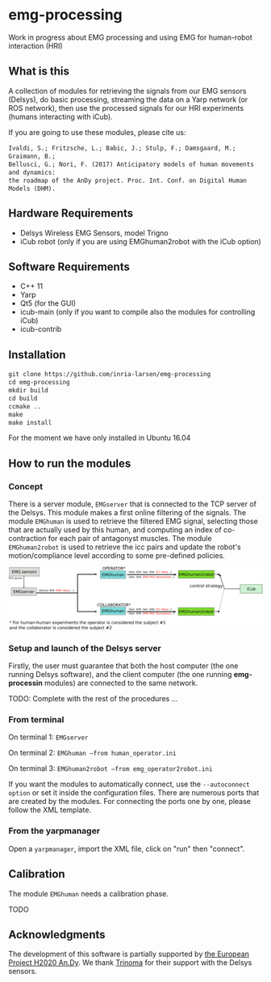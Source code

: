 # emg-processing
Work in progress about EMG processing and using EMG for human-robot interaction (HRI)

## What is this 

A collection of modules for retrieving the signals from our EMG sensors (Delsys), do basic processing, streaming the data on a Yarp network (or ROS network), then use the processed signals for our HRI experiments (humans interacting with iCub).

If you are going to use these modules, please cite us:
```
Ivaldi, S.; Fritzsche, L.; Babic, J.; Stulp, F.; Damsgaard, M.; Graimann, B.; 
Bellusci, G.; Nori, F. (2017) Anticipatory models of human movements and dynamics: 
the roadmap of the AnDy project. Proc. Int. Conf. on Digital Human Models (DHM).
```

## Hardware Requirements

* Delsys Wireless EMG Sensors, model Trigno
* iCub robot (only if you are using EMGhuman2robot with the iCub option)

## Software Requirements

* C++ 11
* Yarp
* Qt5 (for the GUI)
* icub-main (only if you want to compile also the modules for controlling iCub)
* icub-contrib 

## Installation

```
git clone https://github.com/inria-larsen/emg-processing
cd emg-processing
mkdir build
cd build
ccmake ..
make
make install
```

For the moment we have only installed in Ubuntu 16.04

## How to run the modules

### Concept

There is a server module, `EMGserver` that is connected to the TCP server of the Delsys. This module makes a first online filtering of the signals.
The module `EMGhuman` is used to retrieve the filtered EMG signal, selecting those that are actually used by this human, and computing an index of co-contraction for each pair of antagonyst muscles.
The module `EMGhuman2robot` is used to retrieve the icc pairs and update the robot's motion/compliance level according to some pre-defined policies.


![alt text](https://github.com/inria-larsen/emg-processing/blob/master/doc/img/schema.png "Software concept")


### Setup and launch of the Delsys server

Firstly, the user must guarantee that both the host computer (the one running Delsys software), and the client computer (the one running **emg-processin** modules) are connected to the same network.


 TODO: Complete with the rest of the procedures ...

### From terminal

On terminal 1: `EMGserver`

On terminal 2: `EMGhuman —from human_operator.ini`

On terminal 3: `EMGhuman2robot —from emg_operator2robot.ini`

If you want the modules to automatically connect, use the `--autoconnect option` or set it inside the configuration files. There are numerous ports that are created by the modules. For connecting the ports one by one, please follow the XML template.

### From the yarpmanager

Open a `yarpmanager`, import the XML file, click on "run" then "connect". 


## Calibration

The module `EMGhuman` needs a calibration phase. 

TODO

## Acknowledgments

The development of this software is partially supported by [the European Project H2020 An.Dy](http://andy-project.eu/).
We thank [Trinoma](http://trinoma.fr/ "Trinoma webpage") for their support with the Delsys sensors.


